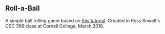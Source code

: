 ## Roll-a-Ball

A simple ball rolling game based on <a href="https://unity3d.com/learn/tutorials/projects/roll-ball-tutorial">this tutorial</a>. 
Created in Ross Sowell's CSC 356 class at Cornell College, March 2018.